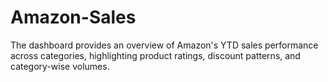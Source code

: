 # Amazon-Sales
The dashboard provides an overview of Amazon's YTD sales performance across categories, highlighting product ratings, discount patterns, and category-wise volumes.
